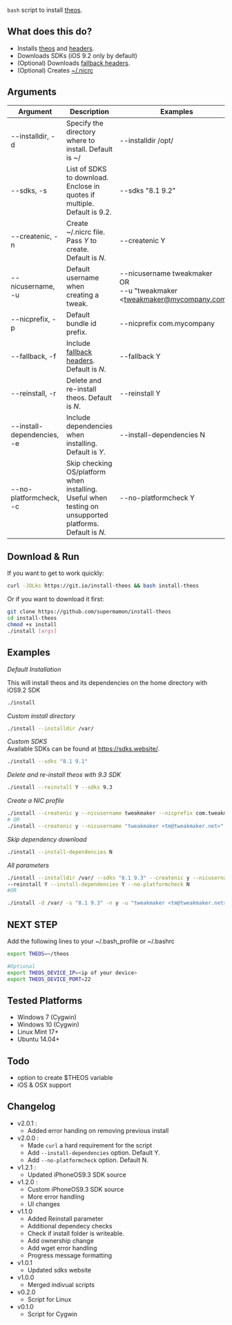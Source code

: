``bash`` script to install [theos](https://github.com/theos/theos).

## What does this do?

* Installs [theos](https://github.com/theos/theos) and [headers](https://github.com/theos/headers).
* Downloads SDKs (iOS 9.2 only by default)
* (Optional) Downloads [fallback headers](https://github.com/supermamon/iOS-fallback-headers).
* (Optional) Creates [~/.nicrc](https://github.com/theos/theos/wiki/nicrc%285%29)

## Arguments

|Argument        |Description  |Examples|
|----------------|-------------|--------|
|--installdir, -d|Specify the directory where to install. Default is ~/|--installdir /opt/|
|--sdks, -s      |List of SDKS to download. Enclose in quotes if multiple. Default is 9.2. |--sdks "8.1 9.2"|
|--createnic, -n |Create ~/.nicrc file. Pass *Y* to create. Default is *N*.|--createnic Y|
|--nicusername, -u|Default username when creating a tweak.|--nicusername tweakmaker <br />OR<br /> --u "tweakmaker &lt;tweakmaker@mycompany.com&gt;"|
|--nicprefix, -p|Default bundle id prefix.|--nicprefix com.mycompany|
|--fallback, -f|Include [fallback headers](https://github.com/supermamon/iOS-fallback-headers). Default is *N*.|--fallback Y|
|--reinstall, -r|Delete and re-install theos. Default is *N*.|--reinstall Y|
|--install-dependencies, -e|Include dependencies when installing. Default is *Y*.|--install-dependencies N|
|--no-platformcheck, -c|Skip checking OS/platform when installing. Useful when testing on unsupported platforms. Default is *N*.|--no-platformcheck Y|

## Download & Run

If you want to get to work quickly:
````bash
curl -JOLks https://git.io/install-theos && bash install-theos
````

Or if you want to download it first:
````bash
git clone https://github.com/supermamon/install-theos
cd install-theos
chmod +x install
./install [args]
````


<!-- wget https://git.io/install-theos && bash install-theos [args] -->

## Examples

*Default Installation*

This will install theos and its dependencies on the home directory with iOS9.2 SDK
````bash
./install
````

*Custom install directory*
````bash
./install --installdir /var/
````

*Custom SDKS*  
Available SDKs can be found at https://sdks.website/.

````bash
./install --sdks "8.1 9.1"
````

*Delete and re-install theos with 9.3 SDK*

````bash
./install --reinstall Y --sdks 9.3
````

*Create a NIC profile*  

````bash
./install --createnic y --nicusername tweakmaker --nicprefix com.tweakmaker
# OR
./install --createnic y --nicusername "tweakmaker <tm@tweakmaker.net>" --nicprefix net.tweakmaker
````

*Skip dependency download*

````bash
./install --install-dependencies N
````


*All parameters*
````bash
./install --installdir /var/ --sdks "8.1 9.3" --createnic y --nicusername "tweakmaker <tm@tweakmaker.net>" --nicprefix net.tweakmaker --fallback Y
--reinstall Y --install-dependencies Y --no-platformcheck N
#OR

./install -d /var/ -s "8.1 9.3" -n y -u "tweakmaker <tm@tweakmaker.net>" -p net.tweakmaker -f Y -r y -e Y -c N

````

## NEXT STEP

Add the following lines to your ~/.bash_profile or ~/.bashrc

````bash
export THEOS=~/theos

#Optional
export THEOS_DEVICE_IP=<ip of your device>
export THEOS_DEVICE_PORT=22
````

## Tested Platforms
* Windows 7 (Cygwin)
* Windows 10 (Cygwin)
* Linux Mint 17+
* Ubuntu 14.04+

## Todo

* option to create $THEOS variable
* iOS & OSX support

## Changelog

* v2.0.1 :
  - Added error handing on removing previous install
* v2.0.0 :
  - Made `curl` a hard requirement for the script
  - Add `--install-dependencies` option. Default Y.
  - Add `--no-platformcheck` option. Default N.
* v1.2.1 :
  - Updated iPhoneOS9.3 SDK source
* v1.2.0 :
  - Custom iPhoneOS9.3 SDK source
  - More error handling
  - UI changes
* v1.1.0
  - Added Reinstall parameter
  - Additional dependecy checks
  - Check if install folder is writeable.
  - Add ownership change
  - Add wget error handling
  - Progress message formatting
* v1.0.1
  - Updated sdks website
* v1.0.0
  - Merged indivual scripts
* v0.2.0
  - Script for Linux
* v0.1.0
  - Script for Cygwin
